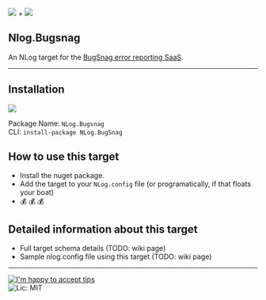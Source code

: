 ![](http://nlog-project.org/images/NLog-logo-only_small.png) + ![](http://i.imgur.com/VA7NnER.png)

## Nlog.Bugsnag

An NLog target for the [BugSnag error reporting SaaS](http://www.bugsnag.com/).

-----

## Installation

[![](http://i.imgur.com/oLtAwq9.png)](https://www.nuget.org/packages/WorldDomination.HttpClient.Helpers/)

Package Name: `NLog.Bugsnag`  
CLI: `install-package NLog.BugSnag`  

## How to use this target
- Install the nuget package.
- Add the target to your `NLog.config` file (or programatically, if that floats your boat)
- :moneybag: :moneybag: :moneybag: 

## Detailed information about this target
- Full target schema details (TODO: wiki page)
- Sample nlog.config file using this target (TODO: wiki page)
---
[![I'm happy to accept tips](http://img.shields.io/gittip/purekrome.svg?style=flat-square)](https://gratipay.com/PureKrome/)  
![Lic: MIT](http://img.shields.io/badge/License-MIT-blue.svg?style=flat-square)